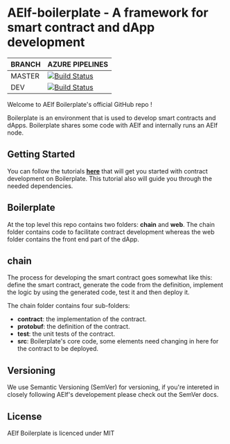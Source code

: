 # AElf-boilerplate - A framework for smart contract and dApp development

BRANCH | AZURE PIPELINES
-------|----------------
MASTER |[![Build Status](https://dev.azure.com/AElfProject/aelf-boilerplate/_apis/build/status/AElfProject.aelf-boilerplate?branchName=master)](https://dev.azure.com/AElfProject/aelf-boilerplate/_build/latest?definitionId=1&branchName=master)
DEV    |[![Build Status](https://dev.azure.com/AElfProject/aelf-boilerplate/_apis/build/status/AElfProject.aelf-boilerplate?branchName=dev)](https://dev.azure.com/AElfProject/AElf/_build/latest?definitionId=1&branchName=dev)

Welcome to AElf Boilerplate's official GitHub repo !

Boilerplate is an environment that is used to develop smart contracts and dApps. Boilerplate shares some code with AElf and internally runs an AElf node.

## Getting Started

You can follow the tutorials [**here**](https://docs.aelf.io/main/main-1) that will get you started with contract development on Boilerplate. This tutorial also will guide you through the needed dependencies.

## Boilerplate

At the top level this repo contains two folders: **chain** and **web**. The chain folder contains code to facilitate contract development whereas the web folder contains the front end part of the dApp.

## chain

The process for developing the smart contract goes somewhat like this: define the smart contract, generate the code from the definition, implement the logic by using the generated code, test it and then deploy it.

The chain folder contains four sub-folders:
- **contract**: the implementation of the contract.
- **protobuf**: the definition of the contract.
- **test**: the unit tests of the contract.
- **src**: Boilerplate's core code, some elements need changing in here for the contract to be deployed.

## Versioning
We use Semantic Versioning (SemVer) for versioning, if you're intereted in closely following AElf's developement please check out the SemVer docs.

## License
AElf Boilerplate is licenced under MIT